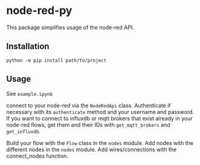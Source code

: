 # node-red-py

This package simplifies usage of the node-red API.

## Installation


`python -m pip install path/to/project`

## Usage

See `example.ipynb`

connect to your node-red via the `NodeRedApi` class. Authenticate if necessary with its `authenticate` method and your username and password.
If you want to connect to influxdb or mqtt brokers that exist already in your node-red flows, get them and their IDs with `get_mqtt_brokers`  and `get_influxdb`.  

Build your flow with the `Flow` class in the `nodes` module. Add nodes with the different nodes in the `nodes` module. Add wires/connections with the connect_nodes function. 